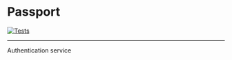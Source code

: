 # Passport

[![Tests](https://github.com/clayman-micro/passport/actions/workflows/main.yml/badge.svg?branch=master)](https://github.com/clayman-micro/passport/actions/workflows/main.yml)

---

Authentication service
